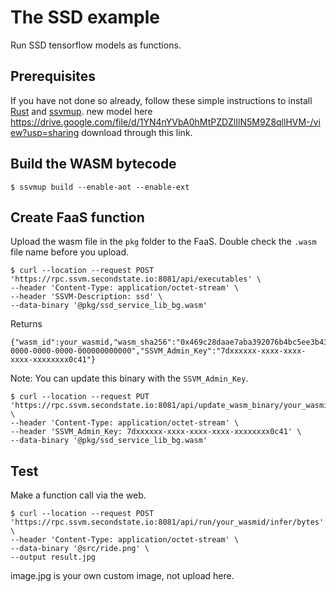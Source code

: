 # The SSD example

Run SSD tensorflow models as functions.



## Prerequisites

If you have not done so already, follow these simple instructions to install [Rust](https://www.rust-lang.org/tools/install) and [ssvmup](https://www.secondstate.io/articles/ssvmup/).
new model here https://drive.google.com/file/d/1YN4nYVbA0hMtPZDZlIlN5M9Z8qllHVM-/view?usp=sharing download through this link. 


## Build the WASM bytecode

```
$ ssvmup build --enable-aot --enable-ext
```
## Create FaaS function

Upload the wasm file in the `pkg` folder to the FaaS. Double check the `.wasm` file name before you upload.

```
$ curl --location --request POST 'https://rpc.ssvm.secondstate.io:8081/api/executables' \
--header 'Content-Type: application/octet-stream' \
--header 'SSVM-Description: ssd' \
--data-binary '@pkg/ssd_service_lib_bg.wasm'
```

Returns

```
{"wasm_id":your_wasmid,"wasm_sha256":"0x469c28daae7aba392076b4bc5ee3b43ec6d667083d8ae63207bf74b1da03fc26","SSVM_Usage_Key":"00000000-0000-0000-0000-000000000000","SSVM_Admin_Key":"7dxxxxxx-xxxx-xxxx-xxxx-xxxxxxxx0c41"}
```

Note: You can update this binary with the `SSVM_Admin_Key`.

```
$ curl --location --request PUT 'https://rpc.ssvm.secondstate.io:8081/api/update_wasm_binary/your_wasmid' \
--header 'Content-Type: application/octet-stream' \
--header 'SSVM_Admin_Key: 7dxxxxxx-xxxx-xxxx-xxxx-xxxxxxxx0c41' \
--data-binary '@pkg/ssd_service_lib_bg.wasm'
```

## Test

Make a function call via the web.

```
$ curl --location --request POST 'https://rpc.ssvm.secondstate.io:8081/api/run/your_wasmid/infer/bytes' \
--header 'Content-Type: application/octet-stream' \
--data-binary '@src/ride.png' \
--output result.jpg
```
image.jpg is your own custom image, not upload here.
